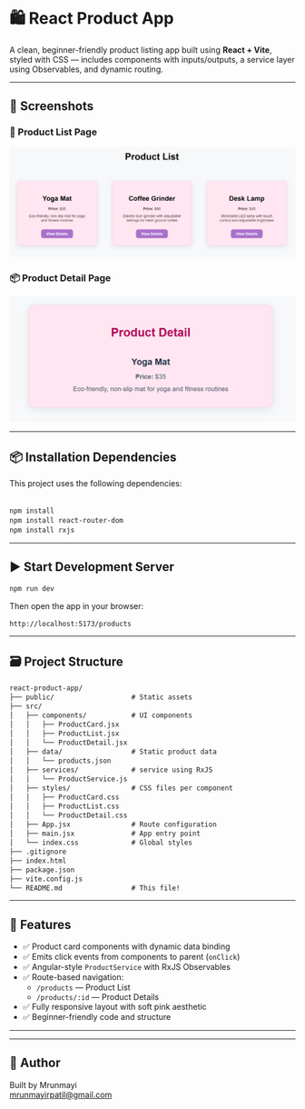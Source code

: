 # 🛍️ React Product App

A clean, beginner-friendly product listing app built using **React + Vite**, styled with CSS — includes components with inputs/outputs, a service layer using Observables, and dynamic routing.

---

## 📸 Screenshots

### 🧾 Product List Page

![Product List](./screenshots/product-list.png)

### 📦 Product Detail Page

![Product Detail](./screenshots/product-detail.png)

---

## 📦 Installation Dependencies

This project uses the following dependencies:

```bash

npm install
npm install react-router-dom
npm install rxjs

```

---

## ▶️ Start Development Server

```bash
npm run dev
```

Then open the app in your browser:

```
http://localhost:5173/products
```

---

## 🗃️ Project Structure

```
react-product-app/
├── public/                   # Static assets
├── src/
│   ├── components/           # UI components
│   │   ├── ProductCard.jsx
│   │   ├── ProductList.jsx
│   │   └── ProductDetail.jsx
│   ├── data/                 # Static product data
│   │   └── products.json
│   ├── services/             # service using RxJS
│   │   └── ProductService.js
│   ├── styles/               # CSS files per component
│   │   ├── ProductCard.css
│   │   ├── ProductList.css
│   │   └── ProductDetail.css
│   ├── App.jsx               # Route configuration
│   ├── main.jsx              # App entry point
│   └── index.css             # Global styles
├── .gitignore
├── index.html
├── package.json
├── vite.config.js
└── README.md                 # This file!
```

---

## 🎯 Features

- ✅ Product card components with dynamic data binding
- ✅ Emits click events from components to parent (`onClick`)
- ✅ Angular-style `ProductService` with RxJS Observables
- ✅ Route-based navigation:
  - `/products` — Product List
  - `/products/:id` — Product Details
- ✅ Fully responsive layout with soft pink aesthetic
- ✅ Beginner-friendly code and structure

---

---

## 🙌 Author

Built by Mrunmayi <br>
mrunmayirpatil@gmail.com

